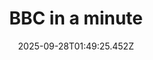 ---
title: "BBC in a minute"
date: 2025-09-28T01:49:25.452Z
tags:
  - a minute
  - session 3
  - Common words
categories:
  - BBC
description: 记得填写描述内容哦~~~
---